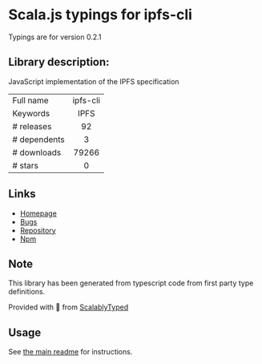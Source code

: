
# Scala.js typings for ipfs-cli

Typings are for version 0.2.1

## Library description:
JavaScript implementation of the IPFS specification

|                    |                 |
| ------------------ | :-------------: |
| Full name          | ipfs-cli |
| Keywords           | IPFS |
| # releases         | 92 |
| # dependents       | 3 |
| # downloads        | 79266 |
| # stars            | 0 |

## Links
- [Homepage](https://github.com/ipfs/js-ipfs/tree/master/packages/ipfs-cli#readme)
- [Bugs](https://github.com/ipfs/js-ipfs/issues)
- [Repository](https://github.com/ipfs/js-ipfs)
- [Npm](https://www.npmjs.com/package/ipfs-cli)
    


## Note
This library has been generated from typescript code from first party type definitions.

Provided with :purple_heart: from [ScalablyTyped](https://github.com/oyvindberg/ScalablyTyped)

## Usage
See [the main readme](../../readme.md) for instructions.


